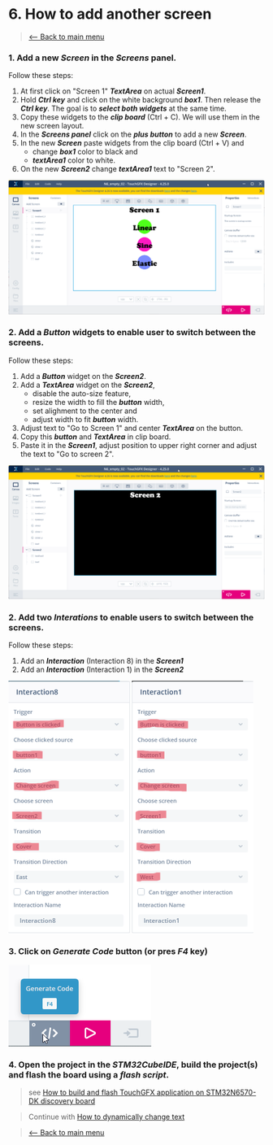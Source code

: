 # 6. How to add another screen
> [<-- Back to main menu](README.md)

### 1. Add a new ***Screen*** in the ***Screens*** panel.
Follow these steps:

1. At first click on "Screen 1" ***TextArea*** on actual ***Screen1***.
2. Hold ***Ctrl key*** and click on the white background ***box1***. Then release the ***Ctrl key***. The goal is to ***select both widgets*** at the same time.
3. Copy these widgets to the ***clip board*** (Ctrl + C). We will use them in the new screen layout.
4. In the ***Screens panel*** click on the ***plus button*** to add a new ***Screen***.
5. In the new ***Screen*** paste widgets from the clip board (Ctrl + V) and 
    - change ***box1*** color to black and 
    - ***textArea1*** color to white.
6. On the new ***Screen2*** change ***textArea1*** text to "Screen 2".

![](imgs/newScreen.gif)

### 2. Add a ***Button*** widgets to enable user to switch between the screens.

Follow these steps:

1. Add a ***Button*** widget on the ***Screen2***.
2. Add a ***TextArea*** widget on the ***Screen2***, 
    - disable the auto-size feature, 
    - resize the width to fill the ***button*** width, 
    - set alighment to the center and 
    - adjust width to fit ***button*** width.
3. Adjust text to "Go to Screen 1" and center ***TextArea*** on the button.
3. Copy this ***button*** and ***TextArea*** in clip board.
4. Paste it in the ***Screen1***, adjust position to upper right corner and adjust the text to "Go to screen 2".

![](imgs/GoToScreenButtons.gif)

### 2. Add two ***Interations*** to enable users to switch between the screens.

Follow these steps:

1. Add an ***Interaction*** (Interaction 8) in the ***Screen1***
2. Add an ***Interaction*** (Interaction 1) in the ***Screen2***

![](imgs/Interaction_Scr1ToScr2.png) ![](imgs/Interaction_Scr2ToScr1.png)

### 3. Click on ***Generate Code*** button (or pres ***F4*** key)

![](imgs/generate.png)

### 4. Open the project in the ***STM32CubeIDE***, build the project(s) and flash the board using a ***flash script***.

> see [How to build and flash TouchGFX application on STM32N6570-DK discovery board](02_How_to_build_and_flash_TouchGFX_application_on_STM32N6570-DK_discovery_board.md)

> Continue with [How to dynamically change text](07_How_to_dynamically_change_text.md)

> [<-- Back to main menu](README.md)